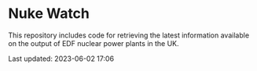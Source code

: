 # Nuke Watch

This repository includes code for retrieving the latest information available on the output of EDF nuclear power plants in the UK.

Last updated: 2023-06-02 17:06